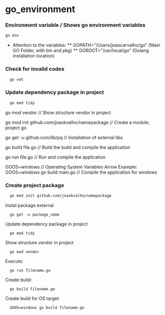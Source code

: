 # go_environment

### Environment variable / Shows go environment variables
```bash 
go env
```
* Attention to the variables:
** GOPATH="/Users/joaocarvalho/go" (Main GO Folder, with bin and pkg)
** GOROOT="/usr/local/go" (Golang installation location)


### Check for invalid codes
```bash
  go vet
```

### Update dependency package in project
```bash
  go mod tidy
```

go mod vendor // Show structure vendor in project

go mod init github.com/joaokvalho/namepackage // Create a module, project go

go get -u github.com/lib/pq // Installation of external libs

go build file.go // Build the build and compile the application

go run file.go // Run and compile the application

GOOS=windows // Operating System Variables Arrow
Example:
GOOS=windows go build main.go // Compile the application for windows





### Create project package
```bash
  go mod init github.com/joaokvalho/namepackage
```

Instal package external
```
  go get -u package_name
```

Update dependency package in project
```
  go mod tidy
```

Show structure vendor in project
```
  go mod vendor
```

Execute:
```
  go run filename.go
```

Create build:
```
  go build filename.go
```

Create build for OS target:
```
  GOOS=windows go build filename.go
```
